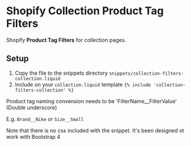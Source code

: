 # Shopify Collection Product Tag Filters

Shopify  **Product Tag Filters** for collection pages.

## Setup

1. Copy the file to the snippets directory ```snippets/collection-filters-collection.liquid```
2. Include on your ```collection.liquid``` template ```{% include 'collection-filters-collection' %}```

Product tag naming convension needs to be 'FilterName__FilterValue' (Double underscore)

E.g. ```Brand__Nike``` or ```Size__Small```

Note that there is no css included with the snippet. It's been designed ot work with Bootstrap 4 
